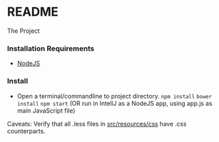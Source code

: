 # README #

The Project

### Installation Requirements ###

* [NodeJS](https://nodejs.org/)

### Install ###

* Open a terminal/commandline to project directory.
`npm install`
`bower install`
`npm start` 
(OR run in IntellJ as a NodeJS app, using app.js as main JavaScript file)

Caveats: Verify that all .less files in [src/resources/css](https://bitbucket.org/uonse/final-year-project/src/f08ed8bcd438c98e5b0a9886e8ebdb6da700d543/src/resources/css/?at=feature/FYP-139_HTML5_Prototype) have .css counterparts.